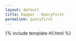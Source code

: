 ```yaml
---
layout: default
title: Dapper - QueryFirst 
permalink: queryfirst
---
```


{% include template-h1.html %}
